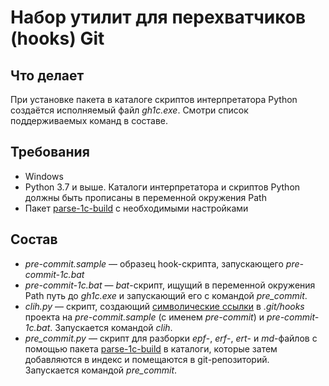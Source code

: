 Набор утилит для перехватчиков (hooks) Git
===

Что делает
---

При установке пакета в каталоге скриптов интерпретатора Python создаётся исполняемый файл *gh1c.exe*. Смотри список 
поддерживаемых команд в составе.

Требования
---

- Windows
- Python 3.7 и выше. Каталоги интерпретатора и скриптов Python должны быть прописаны в переменной окружения Path
- Пакет [parse-1c-build][1] с необходимыми настройками

Состав
---

- *pre-commit.sample* — образец hook-скрипта, запускающего *pre-commit-1c.bat*
- *pre-commit-1c.bat* — *bat*-скрипт, ищущий в переменной окружения Path путь до *gh1c.exe* и запускающий его с 
командой *pre_commit*.
- *clih.py* — скрипт, создающий [символические ссылки][2] в *.git/hooks* проекта на 
*pre-commit.sample* (c именем *pre-commit*) и *pre-commit-1c.bat*. Запускается командой *clih*.
- *pre_commit.py* — скрипт для разборки *epf*-, *erf*-, *ert*- и *md*-файлов с помощью пакета 
[parse-1c-build][1] в каталоги, которые затем добавляются в индекс и помещаются в git-репозиторий. Запускается командой 
*pre_commit*.

[1]: https://github.com/Cujoko/parse-1c-build
[2]: https://github.com/git-for-windows/git/wiki/Symbolic-Links
